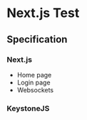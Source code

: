 # Next.js Test

## Specification

### Next.js

- Home page
- Login page
- Websockets

### KeystoneJS
